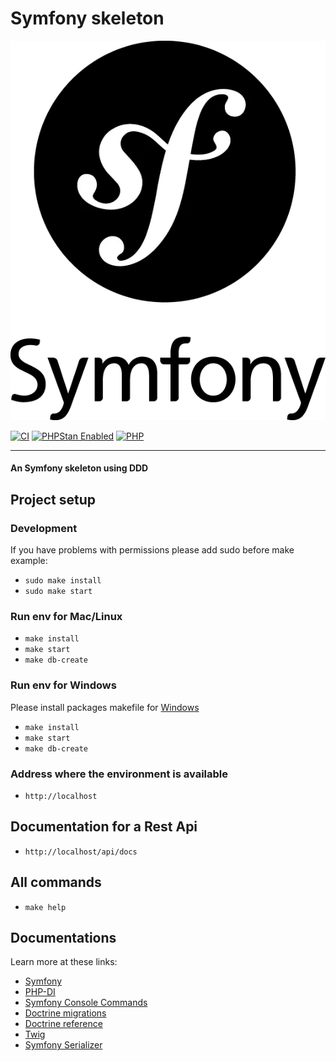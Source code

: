 
# Symfony skeleton

![Symfony](symfony.webp)

[![CI](https://github.com/MrHDOLEK/symfony-boilerplate-ddd/actions/workflows/php.yml/badge.svg?branch=main)](https://github.com/MrHDOLEK/symfony-boilerplate-ddd/actions/workflows/php.yml)
[![PHPStan Enabled](https://img.shields.io/badge/PHPStan-level%2010-succes.svg?logo=php&logoColor=white&color=31C652)](https://phpstan.org/)
[![PHP](https://img.shields.io/packagist/php-v/mrhdolek/symfony-boilerplate-ddd/dev-main?color=%23777bb3&logo=php&logoColor=white)](https://php.net/)


---
#### An Symfony skeleton using DDD

## Project setup

### Development
If you have problems with permissions please add sudo before make example:
- `sudo make install`
- `sudo make start`
### Run env for Mac/Linux

- `make install`
- `make start`
- `make db-create`

### Run env for Windows
Please install packages makefile for [Windows](http://gnuwin32.sourceforge.net/packages/make.htm)
- `make install`
- `make start`
- `make db-create`

### Address where the environment is available
- `http://localhost`
## Documentation for a Rest Api
- `http://localhost/api/docs`

## All commands

-  `make help`

## Documentations

Learn more at these links:

- [Symfony](https://symfony.com/doc/current/index.html)
- [PHP-DI](https://php-di.org/)
- [Symfony Console Commands](https://symfony.com/doc/current/console.html)
- [Doctrine migrations](https://www.doctrine-project.org/projects/doctrine-migrations/en/3.6/)
- [Doctrine reference](https://www.doctrine-project.org/projects/doctrine-bundle/en/latest/configuration.html)
- [Twig](https://twig.symfony.com/)
- [Symfony Serializer](https://symfony.com/doc/current/serializer.html)